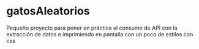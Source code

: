 # gatosAleatorios
Pequeño proyecto para poner en práctica el consumo de API con la extracción de datos e imprimiendo en pantalla con un poco de estilos con css 
